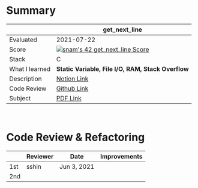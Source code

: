 # Summary

|     | get_next_line | 
| --- | --------- |
| Evaluated | 2021-07-22 |
| Score | [![snam's 42 get_next_line Score](https://badge42.herokuapp.com/api/project/snam/get_next_line)](https://github.com/JaeSeoKim/badge42) |
| Stack | C |
| What I learned | **Static Variable, File I/O, RAM, Stack Overflow** |
| Description | [Notion Link](https://www.notion.so/5f051095a7f1499883cb52ae0cf5273d?v=0781ac43165541fe96502e341f05e8a9&p=ac202970a9b04394b96fff47cd33c925) |
| Code Review | [Github Link]() |
| Subject | [PDF Link](https://github.com/soyeon-nam/42_cursus/blob/main/01%20get_next_line/en.subject.pdf) |

<br/>

# Code Review & Refactoring

|     | Reviewer | Date | Improvements |
| ----| --------| ---- | ----------- |
| 1st | sshin | Jun 3, 2021 |  |
| 2nd |  |  |  |

<br/>
